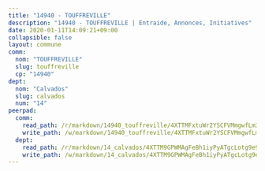 ```yaml
---
title: "14940 - TOUFFREVILLE"
description: "14940 - TOUFFREVILLE | Entraide, Annonces, Initiatives"
date: 2020-01-11T14:09:21+09:00
collapsible: false
layout: commune
comm:
  nom: "TOUFFREVILLE"
  slug: touffreville
  cp: "14940"
dept:
  nom: "Calvados"
  slug: calvados
  num: "14"
peerpad:
  comm:
    read_path: /r/markdown/14940_touffreville/4XTTMFxtuWr2YSCFVMmgwfLm397ELeiQkWuXgE37DumUpuYKZ
    write_path: /w/markdown/14940_touffreville/4XTTMFxtuWr2YSCFVMmgwfLm397ELeiQkWuXgE37DumUpuYKZ-K3TgUdkiAVKB15Q3K5Lq4KCP857Ur6Zu3iedPpiQLZDRC8ibLmYw7qAJ1fJnk6to1ntMh1jaM7pJgpA6aqiUPh6NfQ6nFQuUke576tKxixdjH9TrxDnL3SJWvzPeoTUhs3GPcfLb
  dept:
    read_path: /r/markdown/14_calvados/4XTTM9GPWMAgFeBh1iyPyATgcLotg9e9APJpQBEyY3RZiUwJ6
    write_path: /w/markdown/14_calvados/4XTTM9GPWMAgFeBh1iyPyATgcLotg9e9APJpQBEyY3RZiUwJ6-K3TgUXWJAT2cYJ9ZstQphkkm2za8um5GwwXsivqaDFTgbhMDcHaRXnT3h69szAqCyvWcFfDim5fkwc6CXdUtyvPpirbD1TPAb6xCxpPN6dR3zzDRe29YehQYbhZdjvZYkgztJYvi
---
```


